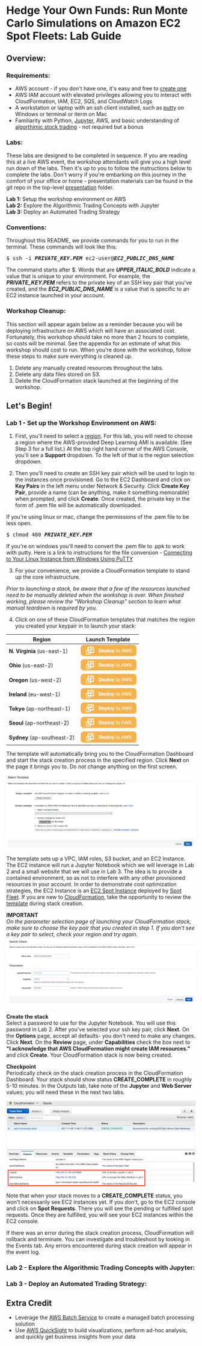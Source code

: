 # Hedge Your Own Funds: Run Monte Carlo Simulations on Amazon EC2 Spot Fleets: Lab Guide

## Overview: 

### Requirements:  
* AWS account - if you don't have one, it's easy and free to [create one](https://aws.amazon.com/)
* AWS IAM account with elevated privileges allowing you to interact with CloudFormation, IAM, EC2, SQS, and CloudWatch Logs
* A workstation or laptop with an ssh client installed, such as [putty](http://www.putty.org/) on Windows or terminal or iterm on Mac
* Familiarity with Python, [Jupyter](http://jupyter.org/), AWS, and basic understanding of [algorthimic stock trading](http://www.investopedia.com/articles/active-trading/101014/basics-algorithmic-trading-concepts-and-examples.asp)  - not required but a bonus

### Labs:  
These labs are designed to be completed in sequence.  If you are reading this at a live AWS event, the workshop attendants will give you a high level run down of the labs.  Then it's up to you to follow the instructions below to complete the labs.  Don't worry if you're embarking on this journey in the comfort of your office or home - presentation materials can be found in the git repo in the top-level [presentation](https://github.com/awslabs/spot-montecarlo-workshop/tree/master/presentation) folder.

**Lab 1:** Setup the workshop environment on AWS  
**Lab 2:** Explore the Algorithmic Trading Concepts with Jupyter  
**Lab 3:** Deploy an Automated Trading Strategy  

### Conventions:  
Throughout this README, we provide commands for you to run in the terminal.  These commands will look like this: 

<pre>
$ ssh -i <b><i>PRIVATE_KEY.PEM</i></b> ec2-user@<b><i>EC2_PUBLIC_DNS_NAME</i></b>
</pre>


The command starts after $.  Words that are ***UPPER_ITALIC_BOLD*** indicate a value that is unique to your environment.  For example, the ***PRIVATE\_KEY.PEM*** refers to the private key of an SSH key pair that you've created, and the ***EC2\_PUBLIC\_DNS\_NAME*** is a value that is specific to an EC2 instance launched in your account.  

### Workshop Cleanup:
This section will appear again below as a reminder because you will be deploying infrastructure on AWS which will have an associated cost.  Fortunately, this workshop should take no more than 2 hours to complete, so costs will be minimal.  See the appendix for an estimate of what this workshop should cost to run.  When you're done with the workshop, follow these steps to make sure everything is cleaned up.

1. Delete any manually created resources throughout the labs.  
2. Delete any data files stored on S3.  
3. Delete the CloudFormation stack launched at the beginning of the workshop.

## Let's Begin!  

### Lab 1 - Set up the Workshop Environment on AWS:    

1. First, you'll need to select a [region](http://docs.aws.amazon.com/AWSEC2/latest/UserGuide/using-regions-availability-zones.html). For this lab, you will need to choose a region where the AWS-provided Deep Learning AMI is available. (See Step 3 for a full list.) At the top right hand corner of the AWS Console, you'll see a **Support** dropdown. To the left of that is the region selection dropdown.

2. Then you'll need to create an SSH key pair which will be used to login to the instances once provisioned.  Go to the EC2 Dashboard and click on **Key Pairs** in the left menu under Network & Security.  Click **Create Key Pair**, provide a name (can be anything, make it something memorable) when prompted, and click **Create**.  Once created, the private key in the form of .pem file will be automatically downloaded.  

If you're using linux or mac, change the permissions of the .pem file to be less open.  

<pre>$ chmod 400 <b><i>PRIVATE_KEY.PEM</i></b></pre>

If you're on windows you'll need to convert the .pem file to .ppk to work with putty.  Here is a link to instructions for the file conversion - [Connecting to Your Linux Instance from Windows Using PuTTY](http://docs.aws.amazon.com/AWSEC2/latest/UserGuide/putty.html)

3. For your convenience, we provide a CloudFormation template to stand up the core infrastructure.  

*Prior to launching a stack, be aware that a few of the resources launched need to be manually deleted when the workshop is over. When finished working, please review the "Workshop Cleanup" section to learn what manual teardown is required by you.*

4. Click on one of these CloudFormation templates that matches the region you created your keypair in to launch your stack:  

Region | Launch Template
------------ | -------------  
**N. Virginia** (us-east-1) | [![Launch Monte Carlo Workshop into Ohio with CloudFormation](images/deploy-to-aws.png)](https://console.aws.amazon.com/cloudformation/home?region=us-east-1#/stacks/new?stackName=spot-montecarlo-stack&templateURL=https://s3-us-west-2.amazonaws.com/reinvent2017-cmp316/spot-montecarlo-workshop.yaml) 
**Ohio** (us-east-2) | [![Launch Monte Carlo Workshop into Ohio with CloudFormation](images/deploy-to-aws.png)](https://console.aws.amazon.com/cloudformation/home?region=us-east-2#/stacks/new?stackName=spot-montecarlo-stack&templateURL=https://s3-us-west-2.amazonaws.com/reinvent2017-cmp316/spot-montecarlo-workshop.yaml)  
**Oregon** (us-west-2) | [![Launch Monte Carlo Workshop into Oregon with CloudFormation](images/deploy-to-aws.png)](https://console.aws.amazon.com/cloudformation/home?region=us-east-2#/stacks/new?stackName=spot-montecarlo-stack&templateURL=https://s3-us-west-2.amazonaws.com/reinvent2017-cmp316/spot-montecarlo-workshop.yaml)
**Ireland** (eu-west-1) | [![Launch Monte Carlo Workshop into Ireland with CloudFormation](images/deploy-to-aws.png)](https://console.aws.amazon.com/cloudformation/home?region=eu-west-1#/stacks/new?stackName=spot-montecarlo-stack&templateURL=https://s3-us-west-2.amazonaws.com/reinvent2017-cmp316/spot-montecarlo-workshop.yaml)
**Tokyo** (ap-northeast-1) | [![Launch Monte Carlo Workshop into Tokyo with CloudFormation](images/deploy-to-aws.png)](https://console.aws.amazon.com/cloudformation/home?region=ap-northeast-1#/stacks/new?stackName=spot-montecarlo-stack&templateURL=https://s3-us-west-2.amazonaws.com/reinvent2017-cmp316/spot-montecarlo-workshop.yaml) 
**Seoul** (ap-northeast-2) | [![Launch Monte Carlo Workshop into Seoul with CloudFormation](images/deploy-to-aws.png)](https://console.aws.amazon.com/cloudformation/home?region=ap-northeast-2#/stacks/new?stackName=spot-montecarlo-stack&templateURL=https://s3-us-west-2.amazonaws.com/reinvent2017-cmp316/spot-montecarlo-workshop.yaml)
**Sydney** (ap-southeast-2) | [![Launch Monte Carlo Workshop into Sydney with CloudFormation](images/deploy-to-aws.png)](https://console.aws.amazon.com/cloudformation/home?region=ap-southeast-2#/stacks/new?stackName=spot-montecarlo-stack&templateURL=https://s3-us-west-2.amazonaws.com/reinvent2017-cmp316/spot-montecarlo-workshop.yaml)

The template will automatically bring you to the CloudFormation Dashboard and start the stack creation process in the specified region. Click **Next** on the page it brings you to. Do not change anything on the first screen.

![CloudFormation PARAMETERS](images/cf-initial.png)

The template sets up a VPC, IAM roles, S3 bucket, and an EC2 Instance. The EC2 instance will run a Jupyter Notebook which we will leverage in Lab 2 and a small website that we will use in Lab 3. The idea is to provide a contained environment, so as not to interfere with any other provisioned resources in your account.  In order to demonstrate cost optimization strategies, the EC2 Instance is an [EC2 Spot Instance](https://aws.amazon.com/ec2/spot/) deployed by [Spot Fleet](http://docs.aws.amazon.com/AWSEC2/latest/UserGuide/spot-fleet.html).  If you are new to [CloudFormation](https://aws.amazon.com/cloudformation/), take the opportunity to review the [template](https://github.com/awslabs/spot-motecarlo-workshop/blob/master/lab-1-setup/cfn-templates/spot-montecarlo-workshop.yaml) during stack creation.

**IMPORTANT**  
*On the parameter selection page of launching your CloudFormation stack, make sure to choose the key pair that you created in step 1. If you don't see a key pair to select, check your region and try again.*
![CloudFormation PARAMETERS](images/cf-params.png)

**Create the stack**  
Select a password to use for the Jupyter Notebook. You will use this password in Lab 2. After you've selected your ssh key pair, click **Next**. On the **Options** page, accept all defaults- you don't need to make any changes. Click **Next**. On the **Review** page, under **Capabilities** check the box next to **"I acknowledge that AWS CloudFormation might create IAM resources."** and click **Create**. Your CloudFormation stack is now being created.

**Checkpoint**  
Periodically check on the stack creation process in the CloudFormation Dashboard.  Your stack should show status **CREATE\_COMPLETE** in roughly 5-10 minutes.  In the Outputs tab, take note of the **Jupyter** and **Web Server** values; you will need these in the next two labs.     

![CloudFormation CREATION\_COMPLETE](/images/cf-complete.png)

Note that when your stack moves to a **CREATE\_COMPLETE** status, you won't necessarily see EC2 instances yet. If you don't, go to the EC2 console and click on **Spot Requests**. There you will see the pending or fulfilled spot requests. Once they are fulfilled, you will see your EC2 instances within the EC2 console.

If there was an error during the stack creation process, CloudFormation will rollback and terminate.  You can investigate and troubleshoot by looking in the Events tab.  Any errors encountered during stack creation will appear in the event log.      

### Lab 2 - Explore the Algorithmic Trading Concepts with Jupyter:




### Lab 3 - Deploy an Automated Trading Strategy: 

## Extra Credit
* Leverage the [AWS Batch Service](http://docs.aws.amazon.com/batch/latest/userguide/Batch_GetStarted.html) to create a managed batch processing solution
* Use [AWS QuickSight](https://https://quicksight.aws/) to build visualizations, perform ad-hoc analysis, and quickly get business insights from your data
